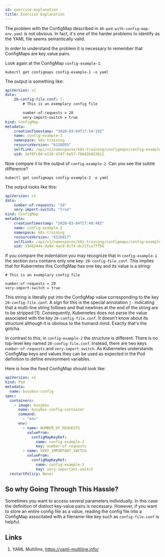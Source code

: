 ```yaml
---
id: exercise-explanation
title: Exercise Explanation
---
```


The problem with the ConfigMap described in `40-pod-with-config-map-env.yaml` is not obvious. In fact, it's one of the harder problems to identify as the YAML file seems semantically valid.

In order to understand the problem it is necessary to remember that ConfigMaps are key value pairs.

Look again at the ConfigMap `config-example-1`:

    kubectl get configmaps config-example-1 -o yaml

The output is something like:

```yaml
apiVersion: v1
data:
    20-config-file.conf: |-
        # This is an exemplary config file

        number-of-requests = 20
        very-import-switch = true
kind: ConfigMap
metadata:
    creationTimestamp: "2020-03-04T17:54:19Z"
    name: config-example-1
    namespace: k8s-training
    resourceVersion: "6128955"
    selfLink: /api/v1/namespaces/k8s-training/configmaps/config-example-1
    uid: 2ef0fc0d-e128-47d7-be57-766d2b023612
```

Now compare it to the output of `config-example-2`. Can you see the subtle difference?

    kubectl get configmaps config-example-2 -o yaml

The output looks like this:

```yaml
apiVersion: v1
data:
    number-of-requests: "20"
    very-import-switch: "true"
kind: ConfigMap
metadata:
    creationTimestamp: "2020-03-04T17:40:48Z"
    name: config-example-2
    namespace: k8s-training
    resourceVersion: "6126817"
    selfLink: /api/v1/namespaces/k8s-training/configmaps/config-example-2
    uid: 3366244e-da8e-4ac8-8cf4-dc21fca7ff56
```

If you compare the indentation you may recognize that in `config-example-1` the section `data` contains only one key: `20-config-file.conf`. This implies that for Kubernetes this ConfigMap has one key and its value is a string:

    # This is an exemplary config file

    number-of-requests = 20
    very-import-switch = true

This string is literally put into the ConfigMap value corresponding to the key `20-config-file.conf`. A sign for this is the special annotation `|-` indicating that a multi-line string folllows and that newlines at the end of the string are to be stripped [1]. Consequently, Kubernetes does not parse the value associated with the key `20-config-file.conf`. It doesn't know about its structure although it is obvious to the humand mind. Exactly that's the gotcha.

In contrast to this, in `config-example-2` the structure is different. There is no top-level key named `20-config-file.conf`. Instead, there are two keys `number-of-requests` and `very-import-switch`. As Kubernetes understands ConfigMap keys and values they can be used as expected in the Pod definition to define environment variables.

Here is how the fixed ConfigMap should look like:

```yaml
apiVersion: v1
kind: Pod
metadata:
  name: busybox-config
spec:
  containers:
    - image: busybox
      name: busybox-config-container
      command:
        - "env"
      env:
        - name: NUMBER_OF_REQUESTS
          valueFrom:
            configMapKeyRef:
              name: config-example-2
              key: number-of-requests
        - name: VERY_IMPORTANT_SWITCH
          valueFrom:
            configMapKeyRef:
              name: config-example-2
              key: very-important-switch
  restartPolicy: Never
```

## So why Going Through This Hassle?

Sometimes you want to access several parameters individually. In this case the definition of distinct key-value pairs is necessary. However, if you want to store an entire config file as a value, reading the config file into a ConfigMap associtated with a filename-like key such as `config-file.conf` is helpful.

## Links

1. YAML Multiline, https://yaml-multiline.info/
